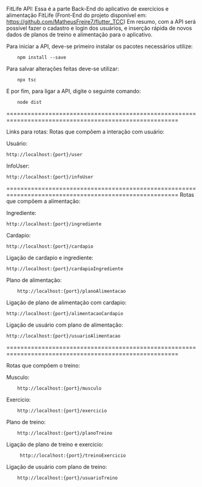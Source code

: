 FitLife API:
    Essa é a parte Back-End do aplicativo de exercícios e alimentação FitLife
    (Front-End do projeto disponível em: https://github.com/MatheusFreire7/flutter_TCC)
    Em resumo, com a API será possível fazer o cadastro e login dos usuários, e inserção rápida de novos dados de planos de treino e alimentação para o aplicativo.

Para iniciar a API, deve-se primeiro instalar os pacotes necessários utilize:

        npm install --save

Para salvar alterações feitas deve-se utilizar:

        npx tsc

E por fim, para ligar a API, digite o seguinte comando:

        node dist

=======================================================================================================

Links para rotas:
Rotas que compôem a interação com usuário:

Usuário: 
	
 	http://localhost:{port}/user
	
 InfoUser: 
 
 	http://localhost:{port}/infoUser

=======================================================================================================
Rotas que compôem a alimentação:

Ingrediente: 
	
 	http://localhost:{port}/ingrediente
 	
  Cardapio: 
  
  	http://localhost:{port}/cardapio
	
 Ligação de cardapio e ingrediente:
 	
  	http://localhost:{port}/cardapioIngrediente
  	
   Plano de alimentação:
   	
    	http://localhost:{port}/planoAlimentacao
 	
  Ligação de plano de alimentação com cardapio:
  
  	http://localhost:{port}/alimentacaoCardapio
  	
   Ligação de usuário com plano de alimentação: 
   
   	http://localhost:{port}/usuarioAlimentacao

=======================================================================================================
 
Rotas que compôem o treino:

     
Musculo: 

        http://localhost:{port}/musculo

Exercicio: 
        
        http://localhost:{port}/exercicio
  	
Plano de treino:
        
        http://localhost:{port}/planoTreino
	
Ligação de plano de treino e exercicio: 
 
         http://localhost:{port}/treinoExercicio
  	
Ligação de usuário com plano de treino:
   
        http://localhost:{port}/usuarioTreino


    
